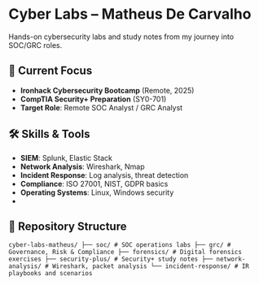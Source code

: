 # Cyber Labs – Matheus De Carvalho

Hands-on cybersecurity labs and study notes from my journey into SOC/GRC roles.

## 🎯 Current Focus
- **Ironhack Cybersecurity Bootcamp** (Remote, 2025)
- **CompTIA Security+ Preparation** (SY0-701)
- **Target Role**: Remote SOC Analyst / GRC Analyst

## 🛠️ Skills & Tools
- **SIEM**: Splunk, Elastic Stack
- **Network Analysis**: Wireshark, Nmap
- **Incident Response**: Log analysis, threat detection
- **Compliance**: ISO 27001, NIST, GDPR basics
- **Operating Systems**: Linux, Windows security
- 
## 📁 Repository Structure
```
cyber-labs-matheus/ ├── soc/ # SOC operations labs ├── grc/ # Governance, Risk & Compliance ├── forensics/ # Digital forensics exercises ├── security-plus/ # Security+ study notes ├── network-analysis/ # Wireshark, packet analysis └── incident-response/ # IR playbooks and scenarios
```
